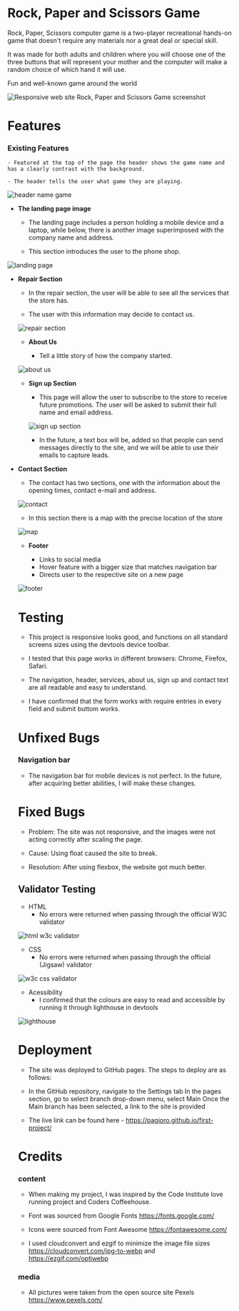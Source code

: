 # Rock, Paper and Scissors Game

Rock, Paper, Scissors computer game is a two-player recreational hands-on game that doesn't require any materials nor a great deal or special skill.

It was made for both adults and children where you will choose one of the three buttons that will represent your mother and the computer will make a random choice of which hand it will use.

Fun and well-known game around the world

![Responsive web site Rock, Paper and Scissors Game screenshot](docs/screenshots/responsive.jpg)

# Features

### Existing Features

    - Featured at the top of the page the header shows the game name and has a clearly contrast with the background. 

    - The header tells the user what game they are playing.

![header name game](docs/screenshots/header.png)

- __The landing page image__

    - The landing page includes a person holding a mobile device and a laptop, while below, there is another image superimposed with the company name and address. 

    - This section introduces the user to the phone shop.

![landing page](docs/screenshots/landing_page.png)

- __Repair Section__

    - In the repair section, the user will be able to see all the services that the store has.

    - The user with this information may decide to contact us.

  ![repair section](docs/screenshots/repair_section.png)

  - __About Us__

     - Tell a little story of how the company started.

  ![about us](docs/screenshots/about_us.png)

  - __Sign up Section__

    - This page will allow the user to subscribe to the store to receive future promotions. The user will be asked to submit their full name and email address.

    ![sign up section](docs/screenshots/sign_up.png)

    - In the future, a text box will be, added so that people can send messages directly to the site, and we will be able to use their emails to capture leads.

- __Contact Section__

    - The contact has two sections, one with the information about the opening times, contact e-mail and address.

    ![contact](docs/screenshots/contact.png)

    - In this section there is a map with the precise location of the store

    ![map](docs/screenshots/map.png)

    - __Footer__

        - Links to social media
        - Hover feature with a bigger size that matches navigation bar
        - Directs user to the respective site on a new page

    ![footer](docs/screenshots/footer.png)

    # Testing

    - This project is responsive looks good, and functions on all standard screens sizes using the devtools device toolbar.   

    - I tested that this page works in different browsers: Chrome, Firefox, Safari.

    - The navigation, header, services, about us, sign up and contact text are all readable and easy to understand.

    - I have confirmed that the form works with require entries in every field and submit buttom works.

    # Unfixed Bugs

    ### Navigation bar

    - The navigation bar for mobile devices is not perfect. In the future, after acquiring better abilities, I will make these changes.

    # Fixed Bugs

    - Problem: The site was not responsive, and the images were not acting correctly after scaling the page.

    - Cause: Using float caused the site to break.

    - Resolution: After using flexbox, the website got much better. 

    ## Validator Testing

    - HTML
        - No errors were returned when passing through the official W3C validator

    ![html w3c validator](docs/screenshots/html_w3c_validator.png)

    - CSS
        - No errors were returned when passing through the official (Jigsaw) validator

    ![w3c css validator](docs/screenshots/w3c_css_validator.png)

    - Acessibility
        - I confirmed that the colours are easy to read and accessible by running it through lighthouse in devtools

    ![lighthouse](docs/screenshots/lighthouse.png)

    # Deployment

    - The site was deployed to GitHub pages. The steps to deploy are as follows:

    - In the GitHub repository, navigate to the Settings tab In the pages section, go to select branch drop-down menu, select Main Once the Main branch has been selected, a link to the site is provided

    - The live link can be found here - https://pagioro.github.io/first-project/

    # Credits

    ### content

    - When making my project, I was inspired by the Code Institute love running project and Coders Coffeehouse.

    - Font was sourced from Google Fonts https://fonts.google.com/

    - Icons were sourced from Font Awesome https://fontawesome.com/

    - I used cloudconvert and ezgif to minimize the image file sizes https://cloudconvert.com/jpg-to-webp and https://ezgif.com/optiwebp

    ### media

    - All pictures were taken from the open source site Pexels https://www.pexels.com/
